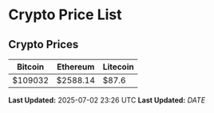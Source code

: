 # Crypto Price List

## Crypto Prices
| Bitcoin | Ethereum | Litecoin |
| ------- | -------- | -------- |
| $109032 | $2588.14 | $87.6 |
**Last Updated:** 2025-07-02 23:26 UTC
**Last Updated:** $DATE$
